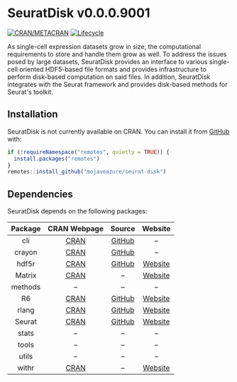 
<!-- README.md is generated from README.Rmd. Please edit that file -->
SeuratDisk v0.0.0.9001
======================

<!-- badges: start -->
[![CRAN/METACRAN](https://img.shields.io/cran/v/SeuratDisk)](https://cran.r-project.org/package=SeuratDisk) [![Lifecycle](https://img.shields.io/badge/lifecycle-experimental-orange.svg)](https://github.com/mojaveazure/seurat-disk) <!-- badges: end -->

<!-- Interfaces for HDF5-based Single Cell File Formats -->
As single-cell expression datasets grow in size, the computational requirements to store and handle them grow as well. To address the issues posed by large datasets, SeuratDisk provides an interface to various single-cell oriented HDF5-based file formats and provides infrastructure to perform disk-based computation on said files. In addition, SeuratDisk integrates with the Seurat framework and provides disk-based methods for Seurat's toolkit.

Installation
------------

SeuratDisk is not currently available on CRAN. You can install it from [GitHub](https://github.com/mojaveazure/seurat-disk) with:

``` r
if (!requireNamespace("remotes", quietly = TRUE)) {
  install.packages("remotes")
}
remotes::install_github("mojaveazure/seurat-disk")
```

Dependencies
------------

SeuratDisk depends on the following packages:

| Package |                    CRAN Webpage                   |                      Source                      |                     Website                     |
|:-------:|:-------------------------------------------------:|:------------------------------------------------:|:-----------------------------------------------:|
|   cli   |   [CRAN](https://cran.r-project.org/package=cli)  |   [GitHub](https://github.com/r-lib/cli#readme)  |                        –                        |
|  crayon | [CRAN](https://cran.r-project.org/package=crayon) | [GitHub](https://github.com/r-lib/crayon#readme) |                        –                        |
|  hdf5r  |  [CRAN](https://cran.r-project.org/package=hdf5r) |    [GitHub](https://github.com/hhoeflin/hdf5r)   |   [Website](https://hhoeflin.github.io/hdf5r)   |
|  Matrix | [CRAN](https://cran.r-project.org/package=Matrix) |                         –                        | [Website](http://Matrix.R-forge.R-project.org/) |
| methods |                         –                         |                         –                        |                        –                        |
|    R6   |   [CRAN](https://cran.r-project.org/package=R6)   |      [GitHub](https://github.com/r-lib/R6/)      |         [Website](https://r6.r-lib.org)         |
|  rlang  |  [CRAN](https://cran.r-project.org/package=rlang) |     [GitHub](https://github.com/r-lib/rlang)     |        [Website](http://rlang.r-lib.org)        |
|  Seurat | [CRAN](https://cran.r-project.org/package=Seurat) |   [GitHub](https://github.com/satijalab/seurat)  |    [Website](http://www.satijalab.org/seurat)   |
|  stats  |                         –                         |                         –                        |                        –                        |
|  tools  |                         –                         |                         –                        |                        –                        |
|  utils  |                         –                         |                         –                        |                        –                        |
|  withr  |  [CRAN](https://cran.r-project.org/package=withr) |                         –                        |        [Website](http://withr.r-lib.org)        |

